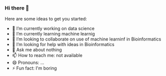 ### Hi there 👋

Here are some ideas to get you started:

- 🔭 I’m currently working on data science
- 🌱 I’m currently learning machine learnig
- 👯 I’m looking to collaborate on use of machine learninf in Bioinformatics
- 🤔 I’m looking for help with ideas in Bioinformatics
- 💬 Ask me about nothing
- 📫 How to reach me: not available
- 😄 Pronouns: ...
- ⚡ Fun fact: I'm boring
